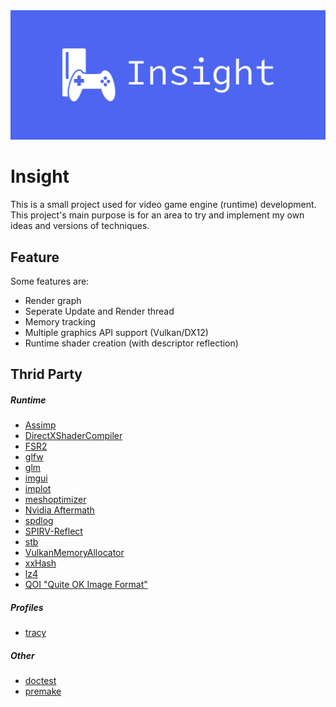 <img src="https://github.com/I-Hudson/Insight/blob/main/Resources/Insight/cover.png" alt="Insight Logo" style="max-width: 100%;">

# Insight
This is a small project used for video game engine (runtime) development. This project's main purpose is for an area to try and implement my own ideas and versions of techniques.

## Feature
Some features are:
- Render graph
- Seperate Update and Render thread
- Memory tracking
- Multiple graphics API support (Vulkan/DX12)
- Runtime shader creation (with descriptor reflection)

## Thrid Party

##### Runtime
- [Assimp](https://github.com/assimp/assimp)
- [DirectXShaderCompiler](https://github.com/microsoft/DirectXShaderCompiler)
- [FSR2](https://gpuopen.com/fidelityfx-superresolution-2/)
- [glfw](https://www.glfw.org)
- [glm](https://github.com/g-truc/glm)
- [imgui](https://github.com/ocornut/imgui)
- [implot](https://github.com/epezent/implot)
- [meshoptimizer](https://github.com/zeux/meshoptimizer)
- [Nvidia Aftermath](https://developer.nvidia.com/nsight-aftermath)
- [spdlog](https://github.com/gabime/spdlog)
- [SPIRV-Reflect](https://github.com/KhronosGroup/SPIRV-Reflect)
- [stb](https://github.com/nothings/stb)
- [VulkanMemoryAllocator](https://github.com/GPUOpen-LibrariesAndSDKs/VulkanMemoryAllocator)
- [xxHash](https://github.com/Cyan4973/xxHash)
- [lz4](https://github.com/lz4/lz4)
- [QOI "Quite OK Image Format"](https://github.com/phoboslab/qoi)

##### Profiles
- [tracy](https://github.com/wolfpld/tracy)

##### Other
- [doctest](https://github.com/doctest/doctest)
- [premake](https://premake.github.io)
